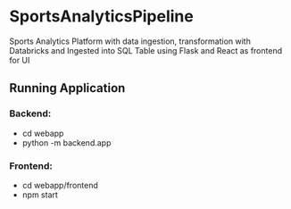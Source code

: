 # SportsAnalyticsPipeline
Sports Analytics Platform with data ingestion, transformation with Databricks and Ingested into SQL Table using Flask and React as frontend for UI


## Running Application

### Backend:
- cd webapp
- python -m backend.app

### Frontend:
- cd webapp/frontend
- npm start

